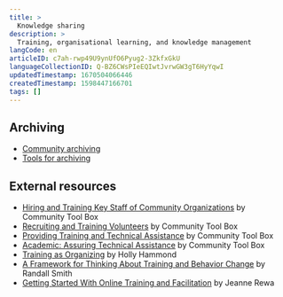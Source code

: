```yaml
---
title: >
  Knowledge sharing
description: >
  Training, organisational learning, and knowledge management
langCode: en
articleID: c7ah-rwp49U9ynUfO6Pyug2-3ZkfxGkU
languageCollectionID: Q-BZ6CWsPIeEQIwtJvrwGW3gT6HyYqwI
updatedTimestamp: 1670504066446
createdTimestamp: 1598447166701
tags: []
---
```


## Archiving

-   [Community archiving](/organising/community-archiving)
-   [Tools for archiving](/organising/archiving-tools)

## External resources

-   [Hiring and Training Key Staff of Community Organizations](https://ctb.ku.edu/en/table-of-contents/structure/hiring-and-training) by Community Tool Box
-   [Recruiting and Training Volunteers](https://ctb.ku.edu/en/table-of-contents/structure/volunteers) by Community Tool Box
-   [Providing Training and Technical Assistance](https://ctb.ku.edu/en/table-of-contents/structure/training-and-technical-assistance) by Community Tool Box
-   [Academic: Assuring Technical Assistance](https://ctb.ku.edu/en/best-change-processes/assuring-technical-assistance/overview) by Community Tool Box
-   [Training as Organizing](https://commonslibrary.org/training-as-organising/) by Holly Hammond
-   [A Framework for Thinking About Training and Behavior Change](https://commonslibrary.org/a-framework-for-thinking-about-training-and-behaviour-change/) by Randall Smith
-   [Getting Started With Online Training and Facilitation](https://commonslibrary.org/getting-started-with-online-training-and-facilitaiton/) by Jeanne Rewa